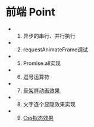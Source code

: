 # 前端 Point

- 1. 异步的串行、并行执行
- 2. requestAnimateFrame调试
- 5. Promise.all实现
- 6. 逗号运算符
- 7. [骨架屏动画效果](https://zhuanlan.zhihu.com/p/404352258)
- 8. 文字逐个显隐效果实现
- 9. [Css拟态效果](https://neumorphism.io/#e0e0e0)